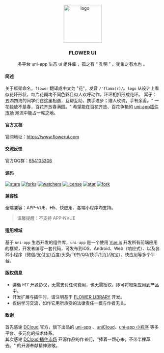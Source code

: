 <p align="center"><img alt="logo" src="https://www.flowerui.com/resource/logo/ui.png" width="123"></p>
<h3 align="center">FLOWER UI</h3>
<p align="center">多平台 uni-app 生态 ui 组件库 ，孤之有 “ 孔明 ” ，犹鱼之有水也 。</p>

#### 简述
关于框架命名，`flower` 翻译成中文为 "花"，发音 `/ˈflaʊə(r)/`。`logo` 从设计上看似花环形状，每片花瓣均不同色彩且似人欢呼动作，环环相扣形成花环。
寓于：五湖四海的同学们在这里相遇，互帮互助，携手进步；赠人玫瑰，手有余香。" 一花独放不是春，百花齐放春满园。" 
希望能在百花齐放、百花争艳的 [uni-app插件市场](https://ext.dcloud.net.cn/) 潮流中能占一席之地。  
#### 官方文档
官网地址：<a target="_blank" href="https://www.flowerui.com">https://www.flowerui.com</a>  
#### 交流反馈
官方QQ群：<a target="_blank" href="https://qm.qq.com/cgi-bin/qm/qr?k=_a2CXouL0H2OvaJ8vPalp3S6DABKIoCH&jump_from=webapi&authKey=riLWFXQamGAWrXQnBW0NCCFVeodvRvAEAooJNxuNybHBCOs9w0V9yR2F1NhVsZS/">654105306</a>  
#### 源码
[![stars](https://img.shields.io/github/stars/dengqichang/flower-library?style=social)](https://github.com/dengqichang/flower-library/tree/main/uni_modules/flower-ui)
[![forks](https://img.shields.io/github/forks/dengqichang/flower-library?style=social)](https://github.com/dengqichang/flower-library/tree/main/uni_modules/flower-ui)
[![watchers](https://img.shields.io/github/watchers/dengqichang/flower-library?style=social)](https://github.com/dengqichang/flower-library/tree/main/uni_modules/flower-ui)
[![license](https://img.shields.io/github/license/dengqichang/flower-library?style=social)](https://github.com/dengqichang/flower-library/tree/main/uni_modules/flower-ui)
[![star](https://gitee.com/dengqichang/flower-library/badge/star.svg?theme=white)](https://github.com/dengqichang/flower-library/tree/main/uni_modules/flower-ui)
[![fork](https://gitee.com/dengqichang/flower-library/badge/fork.svg?theme=white)](https://github.com/dengqichang/flower-library/tree/main/uni_modules/flower-ui)
#### 兼容性
全端兼容：APP-VUE、H5、快应用、各端小程序均支持。  
> 温馨提醒：不支持 APP-NVUE

#### 适用领域
基于 `uni-app` 生态开发的组件库，`uni-app` 是一个使用 [Vue.js](https://vuejs.org/) 开发所有前端应用的框架，开发者编写一套代码，可发布到iOS、Android、Web（响应式）、以及各种小程序（微信/支付宝/百度/头条/飞书/QQ/快手/钉钉/淘宝）、快应用等多个平台。
#### 版权信息
- 遵循 `MIT` 开源协议，无需支付任何费用，也无需授权，即可将框架应用到产品中。
- 开发扩展与插件时，请注明基于 [FLOWER LIBRARY](https://flowerui.com/) 开发。
- 仅供学习交流，如作它用所承受的法律责任一概与作者无关。

#### 致谢
首先感谢 [DCloud](https://www.dcloud.io/) 官方，旗下出品的 [uni-app](https://uniapp.dcloud.net.cn/) 、[uniCloud](https://uniapp.dcloud.net.cn/uniCloud/)、[uni-app 小程序](https://nativesupport.dcloud.net.cn/README) 等多平台、多元化的技术体系。  
其次感谢 [DCloud 插件市场](https://ext.dcloud.net.cn/) 开源作品的作者们，"捧着一颗心来，不带半棵草去。" 的开源奉献精神致敬。